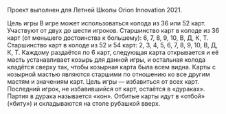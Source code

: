 Проект выполнен для Летней Школы Orion Innovation 2021.


Цель игры
В игре может использоваться колода из  36 или 52  карт. Участвуют от двух до шести игроков. Старшинство карт в колоде из 36 карт (от меньшего достоинства к большему): 6, 7, 8, 9, 10, В, Д, К, Т. Старшинство карт в колоде из 52 и 54 карт: 2, 3, 4, 5, 6, 7, 8, 9, 10, В, Д, К, Т.  Каждому раздаётся по 6 карт, следующая карта открывается и её масть устанавливает козырь для данной игры, и остальная колода кладётся сверху так, чтобы козырная карта была всем видна. Карты с козырной мастью являются старшими по отношению ко все другим мастям и значениям карт. Цель игры — избавиться от всех карт. Последний игрок, не избавившийся от карт, остаётся в «дураках». Партия в дурака называется «кон». Отбитые карты идут в «отбой» («биту») и складываются на столе рубашкой вверх.
